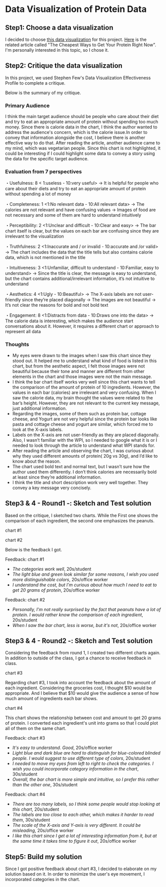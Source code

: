 # Data Visualization of Protein Data

## Step1: Choose a data visualization
I decided to choose [this data visualization](https://data.world/makeovermonday/2023w8) for this project.
[Here](https://lifehacker.com/the-cheapest-ways-to-get-your-protein-right-now-1850001760) is the related article called "The Cheapest Ways to Get Your Protein Right Now".
I'm personally interested in this topic, so I chose it.

## Step2: Critique the data visualization
In this project, we used Stephen Few's Data Visualization Effectiveness Profile to complete a critique.

Below is the summary of my critique.

### Primary Audience
I think the main target audience should be people who care about their diet and try to eat an appropriate amount of protein without spending too much money.
Since there is calorie data in the chart, I think the author wanted to address the audience's concern, which is the calorie issue.In order to convey that information alongside the cost, I believe there is another effective way to do that.
After reading the article, another audience came to my mind, which was vegetarian people. Since this chart is not highlighted, it could be interesting if I could highlight some data to convey a story using the data for the specific target audience.

### Evaluation from 7 perspectives
・Usefulness: 8 < 1:useless - 10:very useful>
 -> It is helpful for people who care about their diets and try to eat an appropriate amount of protein without spending a lot of money

・Completeness: 1 <1:No relevant data - 10:All relevant data>
 -> The calories are not relevant and have confusing values
 -> Images of food are not necessary and some of them are hard to understand intuitively

・Perceptibility: 2 <1:Unclear and difficult - 10:Clear and easy>
 -> The bar chart itself is clear, but the values on each bar are confusing since they are irrelevant to the visualization

・Truthfulness: 2 <1:Inaccurate and / or invalid - 10:accurate and /or valid>
 -> The chart includes the data that the title tells but also contains calorie data, which is not mentioned in the title

・Intuitiveness: 3 <1:Unfamiliar, difficult to understand - 10:Familiar, easy to understand>
 -> Since the title is clear, the message is easy to understand, but the chart contains additional/irrelevant information, it’s not intuitive to understand

・Aesthetics: 4 <1:Ugly - 10:Beautiful>
 -> The X-axis labels are not user-friendly since they’re placed diagonally
 -> The images are not beautiful
 -> It’s not clear the reasons for bold and not bold text

・Engagement: 8 <1:Distracts from data - 10:Draws one into the data>
 -> The calorie data is interesting, which makes the audience start conversations about it. However, it requires a different chart or approach to represent all data

### Thoughts

- My eyes were drawn to the images when I saw this chart since they stood out. It helped me to understand what kind of food is listed in this chart, but from the aesthetic aspect, I felt those images were not beautiful because their tone and manner are different from other elements in the chart and those images were not the main message.
- I think the bar chart itself works very well since this chart wants to tell the comparison of the amount of protein of 10 ingredients. However, the values in each bar (calories) are irrelevant and very confusing. When I saw the calorie data, my brain thought the values were related to the bar’s height. However, they are not relevant to the current key message, just additional information.
- Regarding the images, some of them such as protein bar, cottage cheese, and Yogurt are not very helpful since the protein bar looks like pasta and cottage cheese and yogurt are similar, which forced me to look at the X-axis labels.
- Labels on the X-axis are not user-friendly as they are placed diagonally. Also, I wasn’t familiar with the WPI, so I needed to google what it is or I needed to look through the article to understand what WPI stands for.
- After reading the article and observing the chart, I was curious about why they used different amounts of protein( 20g vs 30g), and I’d like to know about the reason.
- The chart used bold text and normal text, but I wasn’t sure how the author used them differently. I don’t think calories are necessarily bold at least since they’re additional information.
- I think the title and short description work very well together. They convey a key message very concisely.

## Step3 & 4 - Round1 -: Sketch and Test solution
Based on the critique, I sketched two charts.
While the First one shows the comparison of each ingredient, the second one emphasizes the peanuts.

chart #1

chart #2

Below is the feedback I got.

Feedback: chart #1
- _The categories work well_, 20s/student
- _The light blue and green look similar for some reasons, I wish you used more distinguishable colors_, 20s/office worker
- _I understand the cost, but I'm curious about how much I need to eat to get 20 grams of protein_, 20s/office worker

Feedback: chart #2
- _Personally, I'm not really surprised by the fact that peanuts have a lot of protein. I would rather know the comparison of each ingredient_, 20s/student
- _When I saw the bar chart, less is worse, but it's not_, 20s/office worker


## Step3 & 4 - Round2 -: Sketch and Test solution
Considering the feedback from round 1, I created two different charts again.
In addition to outside of the class, I got a chance to receive feedback in class.

chart #3

Regarding chart #3, I took into account the feedback about the amount of each ingredient.
Considering the groceries cost, I thought $10 would be appropriate. And I believe that $10 would give the audience a sense of how much amount of ingredients each bar shows.

chart #4

This chart shows the relationship between cost and amount to get 20 grams of protein.
I converted each ingredient's unit into grams so that I could plot all of them on the same chart.


Feedback: chart #3
- _It's easy to understand. Good_, 20s/office worker
- _Light blue and dark blue are hard to distinguish for blue-colored blinded people. I would suggest to use different type of colors_, 20s/student
- _I needed to move my eyes from left to right to check the categories. I wish you could incorporate category information in the chart_, 30s/student
- _Overall, the bar chart is more simple and intuitive, so I prefer this rather than the other one_, 30s/student

Feedback: chart #4
- _There are too many labels, so I think some people would stop looking at this chart_, 20s/student
- _The labels are too close to each other, which makes it harder to read them_, 30s/student
- _The scale of the X-axis and Y-axis is very different. It could be misleading_, 20s/office worker
-  _I like this chart since I get a lot of interesting information from it, but at the same time it takes time to figure it out_, 20s/office worker

## Step5: Build my solution

Since I got positive feedback about chart #3, I decided to elaborate on my solution based on it.
In order to minimize the user's eye movement, I incorporated categories in the chart.



